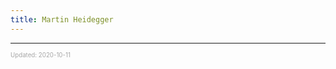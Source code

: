 ```yaml
---
title: Martin Heidegger
---
```


---

<sup><sub><font color="#a6a6a6">Updated: 2020-10-11</font></sub></sup>
